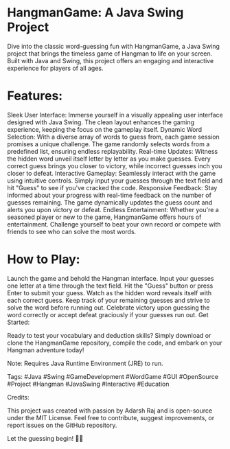 # HangmanGame: A Java Swing Project

Dive into the classic word-guessing fun with HangmanGame, a Java Swing project that brings the timeless game of Hangman to life on your screen. Built with Java and Swing, this project offers an engaging and interactive experience for players of all ages.

# Features:

Sleek User Interface: Immerse yourself in a visually appealing user interface designed with Java Swing. The clean layout enhances the gaming experience, keeping the focus on the gameplay itself.
Dynamic Word Selection: With a diverse array of words to guess from, each game session promises a unique challenge. The game randomly selects words from a predefined list, ensuring endless replayability.
Real-time Updates: Witness the hidden word unveil itself letter by letter as you make guesses. Every correct guess brings you closer to victory, while incorrect guesses inch you closer to defeat.
Interactive Gameplay: Seamlessly interact with the game using intuitive controls. Simply input your guesses through the text field and hit "Guess" to see if you've cracked the code.
Responsive Feedback: Stay informed about your progress with real-time feedback on the number of guesses remaining. The game dynamically updates the guess count and alerts you upon victory or defeat.
Endless Entertainment: Whether you're a seasoned player or new to the game, HangmanGame offers hours of entertainment. Challenge yourself to beat your own record or compete with friends to see who can solve the most words.

# How to Play:

Launch the game and behold the Hangman interface.
Input your guesses one letter at a time through the text field.
Hit the "Guess" button or press Enter to submit your guess.
Watch as the hidden word reveals itself with each correct guess.
Keep track of your remaining guesses and strive to solve the word before running out.
Celebrate victory upon guessing the word correctly or accept defeat graciously if your guesses run out.
Get Started:

Ready to test your vocabulary and deduction skills? Simply download or clone the HangmanGame repository, compile the code, and embark on your Hangman adventure today!

Note: Requires Java Runtime Environment (JRE) to run.

Tags:
#Java #Swing #GameDevelopment #WordGame #GUI #OpenSource #Project #Hangman #JavaSwing #Interactive #Education

Credits:

This project was created with passion by Adarsh Raj and is open-source under the MIT License. Feel free to contribute, suggest improvements, or report issues on the GitHub repository.

Let the guessing begin! 🎩🔤
